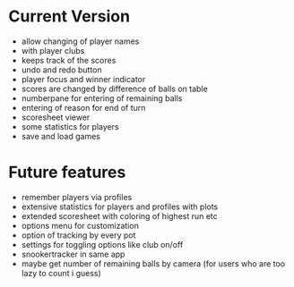 # Current Version
- allow changing of player names
- with player clubs
- keeps track of the scores
- undo and redo button
- player focus and winner indicator
- scores are changed by difference of balls on table
- numberpane for entering of remaining balls
- entering of reason for end of turn
- scoresheet viewer
- some statistics for players
- save and load games

# Future features
- remember players via profiles
- extensive statistics for players and profiles with plots
- extended scoresheet with coloring of highest run etc
- options menu for customization
- option of tracking by every pot
- settings for toggling options like club on/off
- snookertracker in same app
- maybe get number of remaining balls by camera (for users who are too lazy to count i guess)